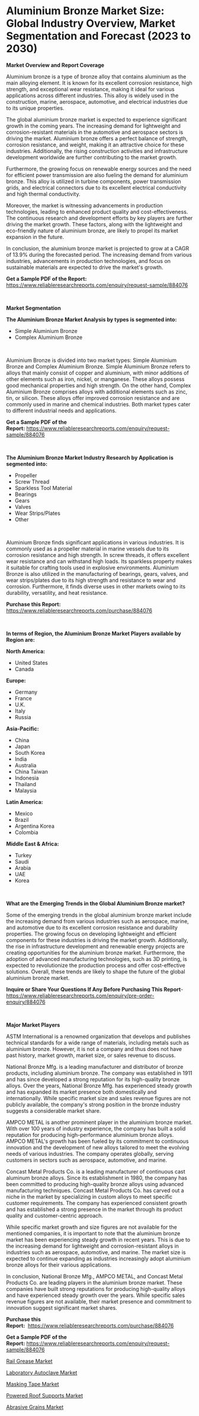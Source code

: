 <p><h1>Aluminium Bronze Market Size: Global Industry Overview, Market Segmentation and Forecast (2023 to 2030)</h1></p><p><strong>Market Overview and Report Coverage</strong></p>
<p><p>Aluminium bronze is a type of bronze alloy that contains aluminium as the main alloying element. It is known for its excellent corrosion resistance, high strength, and exceptional wear resistance, making it ideal for various applications across different industries. This alloy is widely used in the construction, marine, aerospace, automotive, and electrical industries due to its unique properties.</p><p>The global aluminium bronze market is expected to experience significant growth in the coming years. The increasing demand for lightweight and corrosion-resistant materials in the automotive and aerospace sectors is driving the market. Aluminium bronze offers a perfect balance of strength, corrosion resistance, and weight, making it an attractive choice for these industries. Additionally, the rising construction activities and infrastructure development worldwide are further contributing to the market growth.</p><p>Furthermore, the growing focus on renewable energy sources and the need for efficient power transmission are also fueling the demand for aluminium bronze. This alloy is utilized in turbine components, power transmission grids, and electrical connectors due to its excellent electrical conductivity and high thermal conductivity.</p><p>Moreover, the market is witnessing advancements in production technologies, leading to enhanced product quality and cost-effectiveness. The continuous research and development efforts by key players are further driving the market growth. These factors, along with the lightweight and eco-friendly nature of aluminium bronze, are likely to propel its market expansion in the future.</p><p>In conclusion, the aluminium bronze market is projected to grow at a CAGR of 13.9% during the forecasted period. The increasing demand from various industries, advancements in production technologies, and focus on sustainable materials are expected to drive the market's growth.</p></p>
<p><strong>Get a Sample PDF of the Report:</strong> <a href="https://www.reliableresearchreports.com/enquiry/request-sample/884076">https://www.reliableresearchreports.com/enquiry/request-sample/884076</a></p>
<p>&nbsp;</p>
<p><strong>Market Segmentation</strong></p>
<p><strong>The Aluminium Bronze Market Analysis by types is segmented into:</strong></p>
<p><ul><li>Simple Aluminium Bronze</li><li>Complex Aluminium Bronze</li></ul></p>
<p>&nbsp;</p>
<p><p>Aluminium Bronze is divided into two market types: Simple Aluminium Bronze and Complex Aluminium Bronze. Simple Aluminium Bronze refers to alloys that mainly consist of copper and aluminium, with minor additions of other elements such as iron, nickel, or manganese. These alloys possess good mechanical properties and high strength. On the other hand, Complex Aluminium Bronze comprises alloys with additional elements such as zinc, tin, or silicon. These alloys offer improved corrosion resistance and are commonly used in marine and chemical industries. Both market types cater to different industrial needs and applications.</p></p>
<p><strong>Get a Sample PDF of the Report:</strong>&nbsp;<a href="https://www.reliableresearchreports.com/enquiry/request-sample/884076">https://www.reliableresearchreports.com/enquiry/request-sample/884076</a></p>
<p>&nbsp;</p>
<p><strong>The Aluminium Bronze Market Industry Research by Application is segmented into:</strong></p>
<p><ul><li>Propeller</li><li>Screw Thread</li><li>Sparkless Tool Material</li><li>Bearings</li><li>Gears</li><li>Valves</li><li>Wear Strips/Plates</li><li>Other</li></ul></p>
<p>&nbsp;</p>
<p><p>Aluminium Bronze finds significant applications in various industries. It is commonly used as a propeller material in marine vessels due to its corrosion resistance and high strength. In screw threads, it offers excellent wear resistance and can withstand high loads. Its sparkless property makes it suitable for crafting tools used in explosive environments. Aluminium Bronze is also utilized in the manufacturing of bearings, gears, valves, and wear strips/plates due to its high strength and resistance to wear and corrosion. Furthermore, it finds diverse uses in other markets owing to its durability, versatility, and heat resistance.</p></p>
<p><strong>Purchase this Report:</strong>&nbsp; <a href="https://www.reliableresearchreports.com/purchase/884076">https://www.reliableresearchreports.com/purchase/884076</a></p>
<p>&nbsp;</p>
<p><strong>In terms of Region, the Aluminium Bronze Market Players available by Region are:</strong></p>
<p>
    <p> <strong> North America: </strong>
        <ul>
            <li>United States</li>
            <li>Canada</li>
        </ul>
        </p> 
    <p> <strong> Europe: </strong>
        <ul>
            <li>Germany</li>
            <li>France</li>
            <li>U.K.</li>
            <li>Italy</li>
            <li>Russia</li>
        </ul>
        </p> 
    <p> <strong> Asia-Pacific: </strong>
        <ul>
            <li>China</li>
            <li>Japan</li>
            <li>South Korea</li>
            <li>India</li>
            <li>Australia</li>
            <li>China Taiwan</li>
            <li>Indonesia</li>
            <li>Thailand</li>
            <li>Malaysia</li>
        </ul>
        </p> 
    <p> <strong> Latin America: </strong>
        <ul>
            <li>Mexico</li>
            <li>Brazil</li>
            <li>Argentina Korea</li>
            <li>Colombia</li>
        </ul>
        </p> 
    <p> <strong> Middle East & Africa: </strong>
        <ul>
            <li>Turkey</li>
            <li>Saudi</li>
            <li>Arabia</li>
            <li>UAE</li>
            <li>Korea</li>
        </ul>
    </p>
    </p>
<p>&nbsp;</p>
<p><strong>What are the Emerging Trends in the Global Aluminium Bronze market?</strong></p>
<p><p>Some of the emerging trends in the global aluminium bronze market include the increasing demand from various industries such as aerospace, marine, and automotive due to its excellent corrosion resistance and durability properties. The growing focus on developing lightweight and efficient components for these industries is driving the market growth. Additionally, the rise in infrastructure development and renewable energy projects are creating opportunities for the aluminium bronze market. Furthermore, the adoption of advanced manufacturing technologies, such as 3D printing, is expected to revolutionize the production process and offer cost-effective solutions. Overall, these trends are likely to shape the future of the global aluminium bronze market.</p></p>
<p><strong>Inquire or Share Your Questions If Any Before Purchasing This Report</strong>- <a href="https://www.reliableresearchreports.com/enquiry/pre-order-enquiry/884076">https://www.reliableresearchreports.com/enquiry/pre-order-enquiry/884076</a></p>
<p>&nbsp;</p>
<p><strong>Major Market Players</strong></p>
<p><p>ASTM International is a renowned organization that develops and publishes technical standards for a wide range of materials, including metals such as aluminium bronze. However, it is not a company and thus does not have past history, market growth, market size, or sales revenue to discuss.</p><p>National Bronze Mfg. is a leading manufacturer and distributor of bronze products, including aluminium bronze. The company was established in 1911 and has since developed a strong reputation for its high-quality bronze alloys. Over the years, National Bronze Mfg. has experienced steady growth and has expanded its market presence both domestically and internationally. While specific market size and sales revenue figures are not publicly available, the company's strong position in the bronze industry suggests a considerable market share.</p><p>AMPCO METAL is another prominent player in the aluminium bronze market. With over 100 years of industry experience, the company has built a solid reputation for producing high-performance aluminium bronze alloys. AMPCO METAL's growth has been fueled by its commitment to continuous innovation and the development of new alloys tailored to meet the evolving needs of various industries. The company operates globally, serving customers in sectors such as aerospace, automotive, and marine.</p><p>Concast Metal Products Co. is a leading manufacturer of continuous cast aluminum bronze alloys. Since its establishment in 1980, the company has been committed to producing high-quality bronze alloys using advanced manufacturing techniques. Concast Metal Products Co. has carved out a niche in the market by specializing in custom alloys to meet specific customer requirements. The company has experienced consistent growth and has established a strong presence in the market through its product quality and customer-centric approach.</p><p>While specific market growth and size figures are not available for the mentioned companies, it is important to note that the aluminium bronze market has been experiencing steady growth in recent years. This is due to the increasing demand for lightweight and corrosion-resistant alloys in industries such as aerospace, automotive, and marine. The market size is expected to continue expanding as industries increasingly adopt aluminium bronze alloys for their various applications.</p><p>In conclusion, National Bronze Mfg., AMPCO METAL, and Concast Metal Products Co. are leading players in the aluminium bronze market. These companies have built strong reputations for producing high-quality alloys and have experienced steady growth over the years. While specific sales revenue figures are not available, their market presence and commitment to innovation suggest significant market shares.</p></p>
<p><strong>Purchase this Report:</strong>&nbsp;&nbsp;<a href="https://www.reliableresearchreports.com/purchase/884076">https://www.reliableresearchreports.com/purchase/884076</a></p>
<p></p>
<p><strong>Get a Sample PDF of the Report:</strong>&nbsp;<a href="https://www.reliableresearchreports.com/enquiry/request-sample/884076">https://www.reliableresearchreports.com/enquiry/request-sample/884076</a></p>
<p><p><a href="https://medium.com/@dylangilbert65/rail-grease-market-trends-and-market-analysis-forecasted-for-period-2023-2030-30b085adb8e8">Rail Grease Market</a></p><p><a href="https://medium.com/@randyrose31/laboratory-autoclave-market-insight-market-trends-growth-forecasted-from-2023-to-2030-8713e1de9ec8">Laboratory Autoclave Market</a></p><p><a href="https://github.com/rahu1503/Market-Research-Report-List-1/blob/main/masking-tape-market.md">Masking Tape Market</a></p><p><a href="https://medium.com/@donaldmendez2018/powered-roof-supports-market-size-cagr-trends-2024-2030-496807f30724">Powered Roof Supports Market</a></p><p><a href="https://github.com/rahu1501/Market-Research-Report-List-1/blob/main/abrasive-grains-market.md">Abrasive Grains Market</a></p></p>